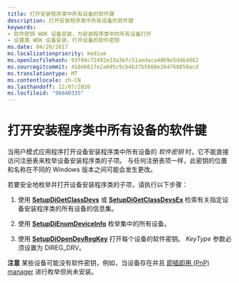 ```yaml
---
title: 打开安装程序类中所有设备的软件键
description: 打开安装程序类中所有设备的软件键
keywords:
- 软件密钥 WDK 设备安装，为安装程序类中的所有设备打开
- 设置类 WDK 设备安装，打开设备的软件密钥
ms.date: 04/20/2017
ms.localizationpriority: medium
ms.openlocfilehash: 93f94c72492e33a36fc51aedaca40b9e5dd64d62
ms.sourcegitcommit: 418e6617e2a695c9cb4b37b5b60e264760858acd
ms.translationtype: MT
ms.contentlocale: zh-CN
ms.lasthandoff: 12/07/2020
ms.locfileid: "96840335"
---
```

# <a name="opening-software-keys-for-all-devices-in-a-setup-class"></a>打开安装程序类中所有设备的软件键


当用户模式应用程序打开设备安装程序类中所有设备的 *软件密钥* 时，它不能直接访问注册表来枚举设备安装程序类的子项。 与任何注册表项一样，此密钥的位置和名称在不同的 Windows 版本之间可能会发生更改。

若要安全地枚举并打开设备安装程序类的子项，请执行以下步骤：

1.  使用 [**SetupDiGetClassDevs**](/windows/win32/api/setupapi/nf-setupapi-setupdigetclassdevsw) 或 [**SetupDiGetClassDevsEx**](/windows/win32/api/setupapi/nf-setupapi-setupdigetclassdevsexa) 检索有关指定设备安装程序类的所有设备的信息集。

2.  使用 [**SetupDiEnumDeviceInfo**](/windows/win32/api/setupapi/nf-setupapi-setupdienumdeviceinfo) 枚举集中的所有设备。

3.  使用 [**SetupDiOpenDevRegKey**](/windows/win32/api/setupapi/nf-setupapi-setupdiopendevregkey) 打开每个设备的软件密钥。 *KeyType* 参数必须设置为 DIREG_DRV。

**注意**  某些设备可能没有软件密钥，例如，当设备存在并且 [即插即用 (PnP) manager](pnp-manager.md) 进行枚举但尚未安装。

 

 

